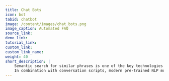 ```yaml
---
title: Chat Bots
icon: bot
tabid: chatbot
image: /content/images/chat_bots.png
image_caption: Automated FAQ
source_link:
demo_link:
tutorial_link: 
custom_link:
custom_link_name: 
weight: 40
short_description: |
    Semantic search for similar phrases is one of the key technologies for building chatbots.
    In combination with conversation scripts, modern pre-trained NLP models and Qdant, it is possible to build an automated FAQ answering system.    
---
```

